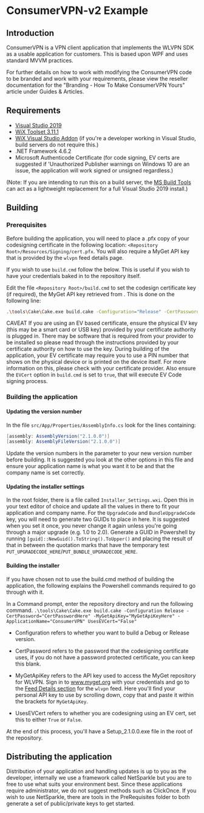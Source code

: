 # ConsumerVPN-v2 Example



## Introduction

ConsumerVPN is a VPN client application that implements the WLVPN SDK as a usable application for customers. This is based upon WPF and uses standard MVVM practices.

For further details on how to work with modifying the ConsumerVPN code to be branded and work with your requirements, please view the reseller documentation for the "Branding - How To Make ConsumerVPN Yours" article under Guides & Articles.


## Requirements



* [Visual Studio 2019](https://visualstudio.microsoft.com/downloads/)
* [WiX Toolset 3.11.1](http://wixtoolset.org/releases/v3.11.1/stable)
* [WiX Visual Studio Addon](https://marketplace.visualstudio.com/items?itemName=RobMensching.WiXToolset) (if you're a developer working in Visual Studio, build servers do not require this.)
* .NET Framework 4.6.2
* Microsoft Authenticode Certificate (for code signing, EV certs are suggested if 'Unauthorized Publisher warnings on Windows 10 are an issue, the application will work signed or unsigned regardless.)

(Note: If you are intending to run this on a build server, the [MS Build Tools](https://visualstudio.microsoft.com/thank-you-downloading-visual-studio/?sku=BuildTools&rel=16#) can act as a lightweight replacement for a full Visual Studio 2019 install.)


## Building

### Prerequisites

Before building the application, you will need to place a .pfx copy of your codesigning certificate in the following location: `<Repository Root>/Resources/Signing/cert.pfx`. You will also require a MyGet API key that is provided by the `wlvpn`  feed details page.

If you wish to use `build.cmd` follow the below. This is useful if you wish to have your credentials baked in to the repository itself.

Edit the file `<Repository Root>/build.cmd` to set the codesign certificate key (if required), the MyGet API key retrieved from . This is done on the following line:

```bash
.\tools\Cake\Cake.exe build.cake -Configuration="Release" -CertPassword="CODE SIGNING CERTIFICATE PASSWORD HERE" -MyGetApiKey="MYGET API KEY HERE" -ApplicationName="MyApplication.exe" -EVCert=false -verbosity=diagnostic
```
CAVEAT
If you are using an EV based certificate, ensure the physical EV key (this may be a smart card or USB key) provided by your certificate authority is plugged in. There may be software that is required from your provider to be installed so please read through the instructions provided by your certificate authority on how to use the key. During building of the application, your EV certificate may require you to use a PIN number that shows on the physical device or is printed on the device itself. For more information on this, please check with your certificate provider. Also ensure the `EVCert` option in `build.cmd` is set to `true`, that will execute EV Code signing process.


### Building the application

#### Updating the version number

In the file `src/App/Properties/AssemblyInfo.cs` look for the lines containing:

```c#
[assembly: AssemblyVersion("2.1.0.0")]
[assembly: AssemblyFileVersion("2.1.0.0")]
```

Update the version numbers in the parameter to your new version number before building. It is suggested you look at the other options in this file and ensure your application name is what you want it to be and that the company name is set correctly.

#### Updating the installer settings

In the root folder, there is a file called `Installer_Settings.wxi`. Open this in your text editor of choice and update all the values in there to fit your application and company name. For the `UpgradeCode` and `BundleUpgradeCode` key, you will need to generate two GUIDs to place in here. It is suggested when you set it once, you never change it again unless you're going through a major upgrade (e.g. 1.0 to 2.0). Generate a GUID in Powershell by running `[guid]::NewGuid().ToString().ToUpper()` and placing the result of that in between the quotation marks that have the temporary test `PUT_UPGRADECODE_HERE`/`PUT_BUNDLE_UPGRADECODE_HERE`.

#### Building the installer

If you have chosen not to use the build.cmd method of building the application, the following explains the Powershell commands required to go through with it.

In a Command prompt, enter the repository directory and run the following command.
`.\tools\Cake\Cake.exe build.cake -Configuration Release -CertPassword="CertPasswordHere" -MyGetApiKey="MyGetApiKeyHere" -ApplicationName="ConsumerVPN" UsesEVCert="False"`

* Configuration refers to whether you want to build a Debug or Release version.

* CertPassword refers to the password that the codesigning certificate uses, if you do not have a password protected certificate, you can keep this blank. 

* MyGetApiKey refers to the API key used to access the MyGet repository for WLVPN. Sign in to www.myget.org with your credentials and go to the  [Feed Details section](https://www.myget.org/feed/Details/wlvpn) for the `wlvpn` feed. Here you'll find your personal API key to use by scrolling down, copy that and paste it within the brackets for `MyGetApiKey`.

* UsesEVCert refers to whether you are codesigning using an EV cert, set this to either `True` or `False`.

At the end of this process, you'll have a Setup_2.1.0.0.exe file in the root of the repository.


## Distributing the application

Distribution of your application and handling updates is up to you as the developer, internally we use a framework called NetSparkle but you are to free to use what suits your environment best. Since these applications require administrator, we do not suggest methods such as ClickOnce. If you wish to use NetSparkle, there are tools in the PreRequisites folder to both generate a set of public/private keys to get started.
